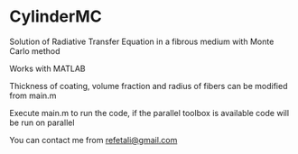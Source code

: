 # CylinderMC
Solution of Radiative Transfer Equation in a fibrous medium with Monte Carlo method

Works with MATLAB

Thickness of coating, volume fraction and radius of fibers can be modified from main.m

Execute main.m to run the code, if the parallel toolbox is available code will be run on parallel

You can contact me from refetali@gmail.com
